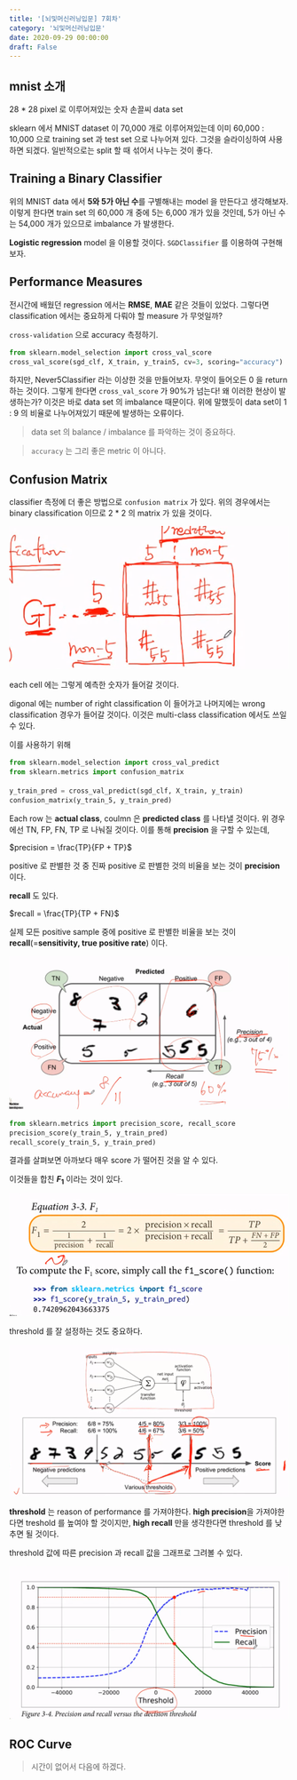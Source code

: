 ```yaml
---
title: '[뇌및머신러닝입문] 7회차'
category: '뇌및머신러닝입문'
date: 2020-09-29 00:00:00
draft: False
---
```


## mnist 소개

28 \* 28 pixel 로 이루어져있는 숫자 손끌씨 data set

sklearn 에서 MNIST dataset 이 70,000 개로 이루어져있는데 이미 60,000 : 10,000 으로 training set 과 test set 으로 나누어져 있다. 그것을 슬라이싱하여 사용하면 되겠다. 일반적으로는 split 할 때 섞어서 나누는 것이 좋다.

## Training a Binary Classifier

위의 MNIST data 에서 **5와 5가 아닌 수**를 구별해내는 model 을 만든다고 생각해보자. 이렇게 한다면 train set 의 60,000 개 중에 5는 6,000 개가 있을 것인데, 5가 아닌 수는 54,000 개가 있으므로 imbalance 가 발생한다.

**Logistic regression** model 을 이용할 것이다. `SGDClassifier` 를 이용하여 구현해보자.

## Performance Measures

전시간에 배웠던 regression 에서는 **RMSE**, **MAE** 같은 것들이 있었다. 그렇다면 classification 에서는 중요하게 다뤄야 할 measure 가 무엇일까?

`cross-validation` 으로 accuracy 측정하기.

```py
from sklearn.model_selection import cross_val_score
cross_val_score(sgd_clf, X_train, y_train5, cv=3, scoring="accuracy")
```

하지만, Never5Classifier 라는 이상한 것을 만들어보자. 무엇이 들어오든 0 을 return 하는 것이다. 그렇게 한다면 `cross_val_score` 가 90%가 넘는다! 왜 이러한 현상이 발생하는가? 이것은 바로 data set 의 imbalance 때문이다. 위에 말했듯이 data set이 1 : 9 의 비율로 나누어져있기 때문에 발생하는 오류이다.

> data set 의 balance / imbalance 를 파악하는 것이 중요하다.

> `accuracy` 는 그리 좋은 metric 이 아니다.

## Confusion Matrix

classifier 측정에 더 좋은 방법으로 `confusion matrix` 가 있다. 위의 경우에서는 binary classification 이므로 2 \* 2 의 matrix 가 있을 것이다.

![1](./files/1.PNG)

each cell 에는 그렇게 예측한 숫자가 들어갈 것이다.

digonal 에는 number of right classification 이 들어가고 나머지에는 wrong classification 경우가 들어갈 것이다. 이것은 multi-class classification 에서도 쓰일 수 있다.

이를 사용하기 위해

```py
from sklearn.model_selection import cross_val_predict
from sklearn.metrics import confusion_matrix

y_train_pred = cross_val_predict(sgd_clf, X_train, y_train)
confusion_matrix(y_train_5, y_train_pred)
```

Each row 는 **actual class**, coulmn 은 **predicted class** 를 나타낼 것이다. 위 경우에선 TN, FP, FN, TP 로 나눠질 것이다.
이를 통해 **precision** 을 구할 수 있는데,

$precision = \frac{TP}{FP + TP}$

positive 로 판별한 것 중 진짜 positive 로 판별한 것의 비율을 보는 것이 **precision** 이다.

**recall** 도 있다.

$recall = \frac{TP}{TP + FN}$

실제 모든 positive sample 중에 positive 로 판별한 비율을 보는 것이 **recall**(=**sensitivity, true positive rate**) 이다.

![2](./files/2.PNG)

```py
from sklearn.metrics import precision_score, recall_score
precision_score(y_train_5, y_train_pred)
recall_score(y_train_5, y_train_pred)
```

결과를 살펴보면 아까보다 매우 score 가 떨어진 것을 알 수 있다.

이것들을 합친 **$F_1$** 이라는 것이 있다.

![3](./files/3.PNG)

threshold 를 잘 설정하는 것도 중요하다.

![4](./files/4.PNG)

**threshold** 는 reason of performance 를 가져야한다. **high precision**을 가져야한다면 treshold 를 높여야 할 것이지만, **high recall** 만을 생각한다면 threshold 를 낮추면 될 것이다.

threshold 값에 따른 precision 과 recall 값을 그래프로 그려볼 수 있다.

![5](./files/5.PNG)

## ROC Curve

> 시간이 없어서 다음에 하겠다.
